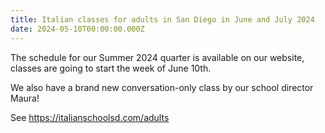 ```yaml
---
title: Italian classes for adults in San Diego in June and July 2024
date: 2024-05-10T00:00:00.000Z
---
```


The schedule for our Summer 2024 quarter is available on our website,
classes are going to start the week of June 10th.

We also have a brand new conversation-only class by our school director Maura!

See <https://italianschoolsd.com/adults>
